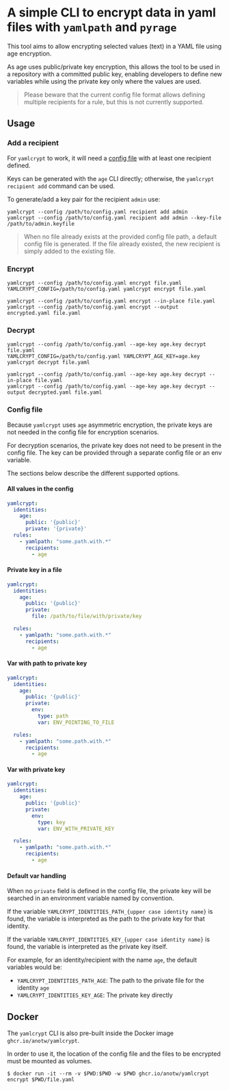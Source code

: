 # A simple CLI to encrypt data in yaml files with `yamlpath` and `pyrage`

This tool aims to allow encrypting selected values (text) in a YAML file using age encryption.

As age uses public/private key encryption, this allows the tool to be used in a repository with a committed
public key, enabling developers to define new variables while using the private key only where the
values are used.

> Please beware that the current config file format allows defining multiple recipients for a rule,
> but this is not currently supported.

## Usage

### Add a recipient

For `yamlcrypt` to work, it will need a [config file](#config-file) with at least one recipient defined.

Keys can be generated with the `age` CLI directly; otherwise, the `yamlcrypt` `recipient add` command
can be used.

To generate/add a key pair for the recipient `admin` use:

```console
yamlcrypt --config /path/to/config.yaml recipient add admin
yamlcrypt --config /path/to/config.yaml recipient add admin --key-file /path/to/admin.keyfile
```

> When no file already exists at the provided config file path, a default config file is generated.
> If the file already existed, the new recipient is simply added to the existing file.

### Encrypt

```console
yamlcrypt --config /path/to/config.yaml encrypt file.yaml
YAMLCRYPT_CONFIG=/path/to/config.yaml yamlcrypt encrypt file.yaml

yamlcrypt --config /path/to/config.yaml encrypt --in-place file.yaml
yamlcrypt --config /path/to/config.yaml encrypt --output encrypted.yaml file.yaml
```

### Decrypt

```console
yamlcrypt --config /path/to/config.yaml --age-key age.key decrypt file.yaml
YAMLCRYPT_CONFIG=/path/to/config.yaml YAMLCRYPT_AGE_KEY=age.key yamlcrypt decrypt file.yaml

yamlcrypt --config /path/to/config.yaml --age-key age.key decrypt --in-place file.yaml
yamlcrypt --config /path/to/config.yaml --age-key age.key decrypt --output decrypted.yaml file.yaml
```

### Config file

Because `yamlcrypt` uses `age` asymmetric encryption, the private keys are not needed in the config
file for encryption scenarios.

For decryption scenarios, the private key does not need to be present in the config file. The key
can be provided through a separate config file or an env variable.

The sections below describe the different supported options.

#### All values in the config

```yaml
yamlcrypt:
  identities:
    age:
      public: '{public}'
      private: '{private}'
  rules:
    - yamlpath: "some.path.with.*"
      recipients:
        - age
```

#### Private key in a file

```yaml
yamlcrypt:
  identities:
    age:
      public: '{public}'
      private:
        file: /path/to/file/with/private/key

  rules:
    - yamlpath: "some.path.with.*"
      recipients:
        - age
```

#### Var with path to private key

```yaml
yamlcrypt:
  identities:
    age:
      public: '{public}'
      private:
        env:
          type: path
          var: ENV_POINTING_TO_FILE

  rules:
    - yamlpath: "some.path.with.*"
      recipients:
        - age
```

#### Var with private key

```yaml
yamlcrypt:
  identities:
    age:
      public: '{public}'
      private:
        env:
          type: key
          var: ENV_WITH_PRIVATE_KEY

  rules:
    - yamlpath: "some.path.with.*"
      recipients:
        - age
```

#### Default var handling

When no `private` field is defined in the config file, the private key will be searched in
an environment variable named by convention.

If the variable `YAMLCRYPT_IDENTITIES_PATH_{upper case identity name}` is found, the variable is
interpreted as the path to the private key for that identity.

If the variable `YAMLCRYPT_IDENTITIES_KEY_{upper case identity name}` is found, the variable is
interpreted as the private key itself.

For example, for an identity/recipient with the name `age`, the default variables would be:
  - `YAMLCRYPT_IDENTITIES_PATH_AGE`: The path to the private file for the identity `age`
  - `YAMLCRYPT_IDENTITIES_KEY_AGE`: The private key directly

## Docker

The `yamlcrypt` CLI is also pre-built inside the Docker image `ghcr.io/anotw/yamlcrypt`.

In order to use it, the location of the config file and the files to be encrypted must be mounted
as volumes.

```console
$ docker run -it --rm -v $PWD:$PWD -w $PWD ghcr.io/anotw/yamlcrypt encrypt $PWD/file.yaml
```
